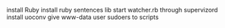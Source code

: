 install Ruby
install ruby sentences lib
start watcher.rb through supervizord
install uoconv
give www-data user sudoers to scripts

